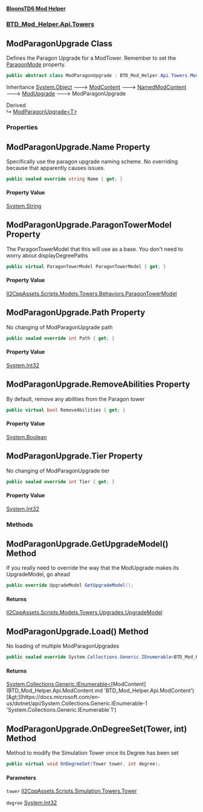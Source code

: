 #### [BloonsTD6 Mod Helper](README.md 'README')
### [BTD_Mod_Helper.Api.Towers](README.md#BTD_Mod_Helper.Api.Towers 'BTD_Mod_Helper.Api.Towers')

## ModParagonUpgrade Class

Defines the Paragon Upgrade for a ModTower. Remember to set the [ParagonMode](BTD_Mod_Helper.Api.Towers.ModTower.md#BTD_Mod_Helper.Api.Towers.ModTower.ParagonMode 'BTD_Mod_Helper.Api.Towers.ModTower.ParagonMode') property.

```csharp
public abstract class ModParagonUpgrade : BTD_Mod_Helper.Api.Towers.ModUpgrade
```

Inheritance [System.Object](https://docs.microsoft.com/en-us/dotnet/api/System.Object 'System.Object') &#129106; [ModContent](BTD_Mod_Helper.Api.ModContent.md 'BTD_Mod_Helper.Api.ModContent') &#129106; [NamedModContent](BTD_Mod_Helper.Api.NamedModContent.md 'BTD_Mod_Helper.Api.NamedModContent') &#129106; [ModUpgrade](BTD_Mod_Helper.Api.Towers.ModUpgrade.md 'BTD_Mod_Helper.Api.Towers.ModUpgrade') &#129106; ModParagonUpgrade

Derived  
&#8627; [ModParagonUpgrade&lt;T&gt;](BTD_Mod_Helper.Api.Towers.ModParagonUpgrade_T_.md 'BTD_Mod_Helper.Api.Towers.ModParagonUpgrade<T>')
### Properties

<a name='BTD_Mod_Helper.Api.Towers.ModParagonUpgrade.Name'></a>

## ModParagonUpgrade.Name Property

Specifically use the paragon upgrade naming scheme. No overriding because that apparently causes issues.

```csharp
public sealed override string Name { get; }
```

#### Property Value
[System.String](https://docs.microsoft.com/en-us/dotnet/api/System.String 'System.String')

<a name='BTD_Mod_Helper.Api.Towers.ModParagonUpgrade.ParagonTowerModel'></a>

## ModParagonUpgrade.ParagonTowerModel Property

The ParagonTowerModel that this will use as a base. You don't need to worry about displayDegreePaths

```csharp
public virtual ParagonTowerModel ParagonTowerModel { get; }
```

#### Property Value
[Il2CppAssets.Scripts.Models.Towers.Behaviors.ParagonTowerModel](https://docs.microsoft.com/en-us/dotnet/api/Il2CppAssets.Scripts.Models.Towers.Behaviors.ParagonTowerModel 'Il2CppAssets.Scripts.Models.Towers.Behaviors.ParagonTowerModel')

<a name='BTD_Mod_Helper.Api.Towers.ModParagonUpgrade.Path'></a>

## ModParagonUpgrade.Path Property

No changing of ModParagonUpgrade path

```csharp
public sealed override int Path { get; }
```

#### Property Value
[System.Int32](https://docs.microsoft.com/en-us/dotnet/api/System.Int32 'System.Int32')

<a name='BTD_Mod_Helper.Api.Towers.ModParagonUpgrade.RemoveAbilities'></a>

## ModParagonUpgrade.RemoveAbilities Property

By default, remove any abilities from the Paragon tower

```csharp
public virtual bool RemoveAbilities { get; }
```

#### Property Value
[System.Boolean](https://docs.microsoft.com/en-us/dotnet/api/System.Boolean 'System.Boolean')

<a name='BTD_Mod_Helper.Api.Towers.ModParagonUpgrade.Tier'></a>

## ModParagonUpgrade.Tier Property

No changing of ModParagonUpgrade tier

```csharp
public sealed override int Tier { get; }
```

#### Property Value
[System.Int32](https://docs.microsoft.com/en-us/dotnet/api/System.Int32 'System.Int32')
### Methods

<a name='BTD_Mod_Helper.Api.Towers.ModParagonUpgrade.GetUpgradeModel()'></a>

## ModParagonUpgrade.GetUpgradeModel() Method

If you really need to override the way that the ModUpgrade makes its UpgradeModel, go ahead

```csharp
public override UpgradeModel GetUpgradeModel();
```

#### Returns
[Il2CppAssets.Scripts.Models.Towers.Upgrades.UpgradeModel](https://docs.microsoft.com/en-us/dotnet/api/Il2CppAssets.Scripts.Models.Towers.Upgrades.UpgradeModel 'Il2CppAssets.Scripts.Models.Towers.Upgrades.UpgradeModel')

<a name='BTD_Mod_Helper.Api.Towers.ModParagonUpgrade.Load()'></a>

## ModParagonUpgrade.Load() Method

No loading of multiple ModParagonUpgrades

```csharp
public sealed override System.Collections.Generic.IEnumerable<BTD_Mod_Helper.Api.ModContent> Load();
```

#### Returns
[System.Collections.Generic.IEnumerable&lt;](https://docs.microsoft.com/en-us/dotnet/api/System.Collections.Generic.IEnumerable-1 'System.Collections.Generic.IEnumerable`1')[ModContent](BTD_Mod_Helper.Api.ModContent.md 'BTD_Mod_Helper.Api.ModContent')[&gt;](https://docs.microsoft.com/en-us/dotnet/api/System.Collections.Generic.IEnumerable-1 'System.Collections.Generic.IEnumerable`1')

<a name='BTD_Mod_Helper.Api.Towers.ModParagonUpgrade.OnDegreeSet(Tower,int)'></a>

## ModParagonUpgrade.OnDegreeSet(Tower, int) Method

Method to modify the Simulation Tower once its Degree has been set

```csharp
public virtual void OnDegreeSet(Tower tower, int degree);
```
#### Parameters

<a name='BTD_Mod_Helper.Api.Towers.ModParagonUpgrade.OnDegreeSet(Tower,int).tower'></a>

`tower` [Il2CppAssets.Scripts.Simulation.Towers.Tower](https://docs.microsoft.com/en-us/dotnet/api/Il2CppAssets.Scripts.Simulation.Towers.Tower 'Il2CppAssets.Scripts.Simulation.Towers.Tower')

<a name='BTD_Mod_Helper.Api.Towers.ModParagonUpgrade.OnDegreeSet(Tower,int).degree'></a>

`degree` [System.Int32](https://docs.microsoft.com/en-us/dotnet/api/System.Int32 'System.Int32')